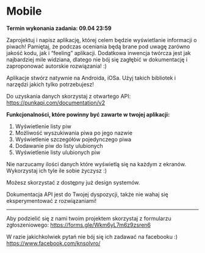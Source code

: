 # Mobile

**Termin wykonania zadania: 09.04 23:59**

Zaprojektuj i napisz aplikację, której celem będzie wyświetlanie informacji o piwach! Pamiętaj, że podczas oceniania będą brane pod uwagę zarówno jakość kodu, jak i “feeling” aplikacji. Dodatkowa inwencja twórcza jest jak najbardziej mile widziana, dlatego nie bój się zagłębić w dokumentację i zaproponować autorskie rozwiązania! :)

Aplikacje stwórz natywnie na Androida, iOSa. Użyj takich bibliotek i narzędzi jakich tylko potrzebujesz!

Do uzyskania danych skorzystaj z otwartego API: https://punkapi.com/documentation/v2 

**Funkcjonalności, które powinny być zawarte w twojej aplikacji:**

1. Wyświetlenie listy piw
2. Możliwość wyszukiwania piwa po jego nazwie
3. Wyświetlenie szczegółów pojedynczego piwa 
4. Dodawanie piw do listy ulubionych
5. Wyświetlenie listy ulubionych piw

Nie narzucamy ilości danych które wyświetlą się na każdym z ekranów. Wykorzystaj ich tyle ile sobie życzysz :)

Możesz skorzystać z dostępny już design systemów.

Dokumentacja API jest do Twojej dyspozycji, także nie wahaj się eksperymentować z rozwiązaniami!

---
Aby podzielić się z nami twoim projektem skorzystaj z formularzu zgłoszeniowego:
https://forms.gle/Wkm6yL7m6z9zsren6

W razie jakichkolwiek pytań nie bój się ich zadawać na facebooku :) https://www.facebook.com/knsolvro/ 
